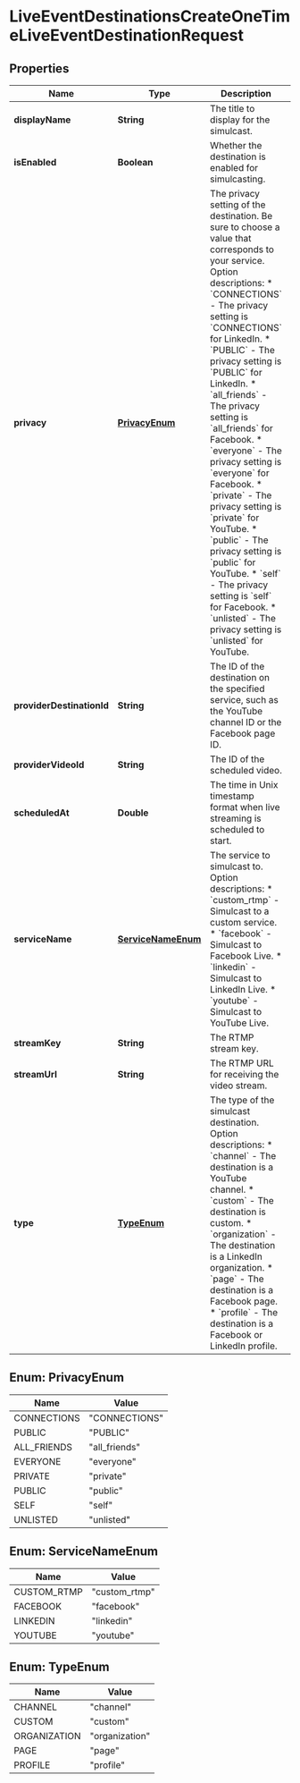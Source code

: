 

# LiveEventDestinationsCreateOneTimeLiveEventDestinationRequest


## Properties

| Name | Type | Description | Notes |
|------------ | ------------- | ------------- | -------------|
|**displayName** | **String** | The title to display for the simulcast. |  |
|**isEnabled** | **Boolean** | Whether the destination is enabled for simulcasting. |  [optional] |
|**privacy** | [**PrivacyEnum**](#PrivacyEnum) | The privacy setting of the destination. Be sure to choose a value that corresponds to your service.  Option descriptions:  * &#x60;CONNECTIONS&#x60; - The privacy setting is &#x60;CONNECTIONS&#x60; for LinkedIn.  * &#x60;PUBLIC&#x60; - The privacy setting is &#x60;PUBLIC&#x60; for LinkedIn.  * &#x60;all_friends&#x60; - The privacy setting is &#x60;all_friends&#x60; for Facebook.  * &#x60;everyone&#x60; - The privacy setting is &#x60;everyone&#x60; for Facebook.  * &#x60;private&#x60; - The privacy setting is &#x60;private&#x60; for YouTube.  * &#x60;public&#x60; - The privacy setting is &#x60;public&#x60; for YouTube.  * &#x60;self&#x60; - The privacy setting is &#x60;self&#x60; for Facebook.  * &#x60;unlisted&#x60; - The privacy setting is &#x60;unlisted&#x60; for YouTube.  |  [optional] |
|**providerDestinationId** | **String** | The ID of the destination on the specified service, such as the YouTube channel ID or the Facebook page ID. |  [optional] |
|**providerVideoId** | **String** | The ID of the scheduled video. |  [optional] |
|**scheduledAt** | **Double** | The time in Unix timestamp format when live streaming is scheduled to start. |  [optional] |
|**serviceName** | [**ServiceNameEnum**](#ServiceNameEnum) | The service to simulcast to.  Option descriptions:  * &#x60;custom_rtmp&#x60; - Simulcast to a custom service.  * &#x60;facebook&#x60; - Simulcast to Facebook Live.  * &#x60;linkedin&#x60; - Simulcast to LinkedIn Live.  * &#x60;youtube&#x60; - Simulcast to YouTube Live.  |  |
|**streamKey** | **String** | The RTMP stream key. |  [optional] |
|**streamUrl** | **String** | The RTMP URL for receiving the video stream. |  [optional] |
|**type** | [**TypeEnum**](#TypeEnum) | The type of the simulcast destination.  Option descriptions:  * &#x60;channel&#x60; - The destination is a YouTube channel.  * &#x60;custom&#x60; - The destination is custom.  * &#x60;organization&#x60; - The destination is a LinkedIn organization.  * &#x60;page&#x60; - The destination is a Facebook page.  * &#x60;profile&#x60; - The destination is a Facebook or LinkedIn profile.  |  |



## Enum: PrivacyEnum

| Name | Value |
|---- | -----|
| CONNECTIONS | &quot;CONNECTIONS&quot; |
| PUBLIC | &quot;PUBLIC&quot; |
| ALL_FRIENDS | &quot;all_friends&quot; |
| EVERYONE | &quot;everyone&quot; |
| PRIVATE | &quot;private&quot; |
| PUBLIC | &quot;public&quot; |
| SELF | &quot;self&quot; |
| UNLISTED | &quot;unlisted&quot; |



## Enum: ServiceNameEnum

| Name | Value |
|---- | -----|
| CUSTOM_RTMP | &quot;custom_rtmp&quot; |
| FACEBOOK | &quot;facebook&quot; |
| LINKEDIN | &quot;linkedin&quot; |
| YOUTUBE | &quot;youtube&quot; |



## Enum: TypeEnum

| Name | Value |
|---- | -----|
| CHANNEL | &quot;channel&quot; |
| CUSTOM | &quot;custom&quot; |
| ORGANIZATION | &quot;organization&quot; |
| PAGE | &quot;page&quot; |
| PROFILE | &quot;profile&quot; |



